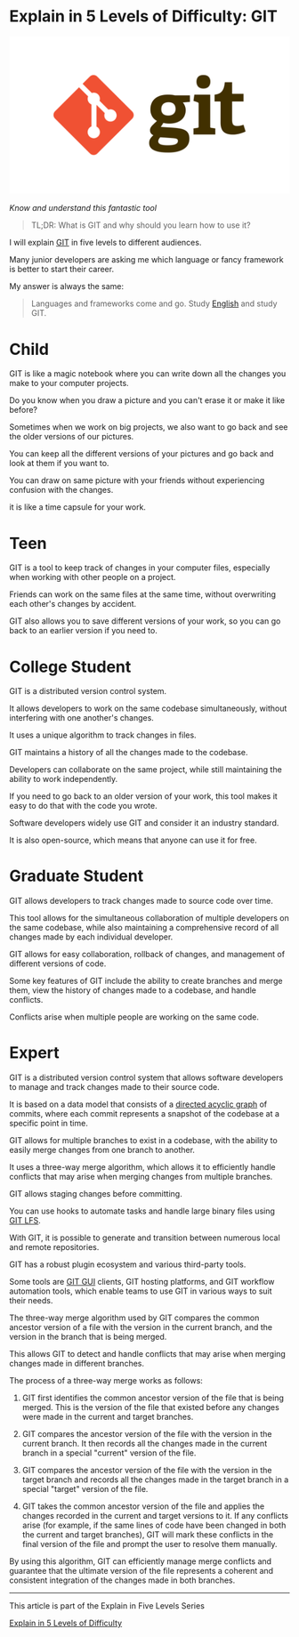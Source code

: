 # Explain in 5 Levels of Difficulty: GIT
            
![Explain in 5 Levels of Difficulty: GIT](Explain%20in%205%20Levels%20of%20Difficulty%20GIT.png)

*Know and understand this fantastic tool*				

> TL;DR: What is GIT and why should you learn how to use it?

I will explain [GIT](https://en.wikipedia.org/wiki/Git) in five levels to different audiences.

Many junior developers are asking me which language or fancy framework is better to start their career.

My answer is always the same: 

> Languages and frameworks come and go. Study [English](https://github.com/mcsee/Software-Design-Articles/tree/main/Articles/Code%20Smells/Code%20Smell%20128%20-%20Non%20English%20Coding/readme.md) and study GIT.

# Child

GIT is like a magic notebook where you can write down all the changes you make to your computer projects. 

Do you know when you draw a picture and you can't erase it or make it like before? 

Sometimes when we work on big projects, we also want to go back and see the older versions of our pictures. 

You can keep all the different versions of your pictures and go back and look at them if you want to.

You can draw on same picture with your friends without experiencing confusion with the changes.

it is like a time capsule for your work.

# Teen

GIT is a tool to keep track of changes in your computer files, especially when working with other people on a project.

Friends can work on the same files at the same time, without overwriting each other's changes by accident. 

GIT also allows you to save different versions of your work, so you can go back to an earlier version if you need to. 

# College Student

GIT is a distributed version control system. 

It allows developers to work on the same codebase simultaneously, without interfering with one another's changes. 

It uses a unique algorithm to track changes in files.

GIT maintains a history of all the changes made to the codebase. 

Developers can collaborate on the same project, while still maintaining the ability to work independently. 

If you need to go back to an older version of your work, this tool makes it easy to do that with the code you wrote.

Software developers widely use GIT and consider it an industry standard.

It is also open-source, which means that anyone can use it for free.

# Graduate Student

GIT allows developers to track changes made to source code over time. 

This tool allows for the simultaneous collaboration of multiple developers on the same codebase, while also maintaining a comprehensive record of all changes made by each individual developer.

GIT allows for easy collaboration, rollback of changes, and management of different versions of code. 

Some key features of GIT include the ability to create branches and merge them, view the history of changes made to a codebase, and handle conflicts.

Conflicts arise when multiple people are working on the same code.

# Expert

GIT is a distributed version control system that allows software developers to manage and track changes made to their source code. 

It is based on a data model that consists of a [directed acyclic graph](https://en.wikipedia.org/wiki/Directed_acyclic_graph) of commits, where each commit represents a snapshot of the codebase at a specific point in time.

GIT allows for multiple branches to exist in a codebase, with the ability to easily merge changes from one branch to another. 

It uses a three-way merge algorithm, which allows it to efficiently handle conflicts that may arise when merging changes from multiple branches.

GIT allows staging changes before committing. 

You can use hooks to automate tasks and handle large binary files using [GIT LFS](https://git-lfs.com/).

With GIT, it is possible to generate and transition between numerous local and remote repositories.

GIT has a robust plugin ecosystem and various third-party tools.

Some tools are [GIT GUI](https://git-scm.com/downloads/guis) clients, GIT hosting platforms, and GIT workflow automation tools, which enable teams to use GIT in various ways to suit their needs.

The three-way merge algorithm used by GIT compares the common ancestor version of a file with the version in the current branch, and the version in the branch that is being merged. 

This allows GIT to detect and handle conflicts that may arise when merging changes made in different branches.

The process of a three-way merge works as follows:

1. GIT first identifies the common ancestor version of the file that is being merged. This is the version of the file that existed before any changes were made in the current and target branches.

2. GIT compares the ancestor version of the file with the version in the current branch. It then records all the changes made in the current branch in a special "current" version of the file.

3. GIT compares the ancestor version of the file with the version in the target branch and records all the changes made in the target branch in a special "target" version of the file.

4. GIT takes the common ancestor version of the file and applies the changes recorded in the current and target versions to it. If any conflicts arise (for example, if the same lines of code have been changed in both the current and target branches), GIT will mark these conflicts in the final version of the file and prompt the user to resolve them manually.

By using this algorithm, GIT can efficiently manage merge conflicts and guarantee that the ultimate version of the file represents a coherent and consistent integration of the changes made in both branches.

* * *

This article is part of the Explain in Five Levels Series

[Explain in 5 Levels of Difficulty](https://github.com/mcsee/Software-Design-Articles/tree/main/Articles/Explain%20in%205%20Levels/Explain%20in%205%20Levels%20of%20Difficulty/readme.md)
